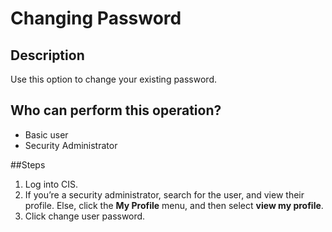 # Changing Password

## Description
Use this option to change your existing password.

## Who can perform this operation?
* Basic user
* Security Administrator

##Steps
1. Log into CIS.
2. If you’re a security administrator, search for the user, and view their profile. Else, click the **My Profile** menu, and then select **view my profile**.
3. Click change user password.
